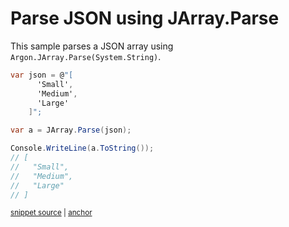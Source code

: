 # Parse JSON using JArray.Parse

This sample parses a JSON array using `Argon.JArray.Parse(System.String)`.

<!-- snippet: ParseJsonArray -->
<a id='snippet-parsejsonarray'></a>
```cs
var json = @"[
      'Small',
      'Medium',
      'Large'
    ]";

var a = JArray.Parse(json);

Console.WriteLine(a.ToString());
// [
//   "Small",
//   "Medium",
//   "Large"
// ]
```
<sup><a href='/src/ArgonTests/Documentation/Samples/Linq/ParseJsonArray.cs#L12-L29' title='Snippet source file'>snippet source</a> | <a href='#snippet-parsejsonarray' title='Start of snippet'>anchor</a></sup>
<!-- endSnippet -->
